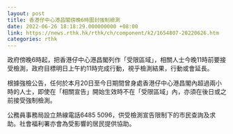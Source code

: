 ```yaml
---
layout: post
title: 香港仔中心港昌閣傍晚6時圍封強制檢測
date: 2022-06-26 18:18:29.000000000 +08:00
link: https://news.rthk.hk/rthk/ch/component/k2/1654807-20220626.htm
categories: rthk
---
```


政府傍晚6時起，把香港仔中心港昌閣列作「受限區域」，相關人士今晚11時前要接受檢測，政府目標明日上午約11時完成行動，視乎檢測結果，行動或會延長。

根據強檢公告，任何於本月20日至今日期間曾身處香港仔中心港昌閣內超過兩小時的人士，即使在「相關宣告」開始生效時不在「受限區域」內，亦須在後日或之前接受強制檢測。

公務員事務局設立熱線電話6485 5096，供受檢測宣告限制下的市民查詢及求助。社會福利署亦會為受影響的居民提供協助。
